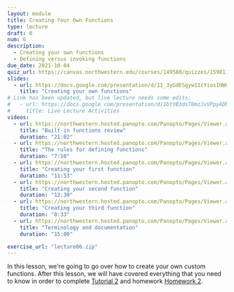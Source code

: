 ```yaml
---
layout: module
title: Creating Your Own Functions
type: lecture
draft: 0
num: 6
description:
  - Creating your own functions
  - Defining versus invoking functions
due_date: 2021-10-04
quiz_url: https://canvas.northwestern.edu/courses/149580/quizzes/159811
slides:
  - url: https://docs.google.com/presentation/d/11_3yGdESgyw11cYiosIHWGBlhPD1SER_hjPCXWjC2No/edit?usp=sharing
    title: "Creating your own functions"
# Link has been updated, but live lecture needs some edits:
#   - url: https://docs.google.com/presentation/d/1btYB3dsT0mzJvVPpyADMbf7LQ80SNGbrhSqytgrplno/edit?usp=sharing
#     title: Live Lecture Activities
videos:
  - url: https://northwestern.hosted.panopto.com/Panopto/Pages/Viewer.aspx?id=c92dce0b-7494-45a8-9722-adaf01887395
    title: "Built-in functions review"
    duration: "21:02"
  - url: https://northwestern.hosted.panopto.com/Panopto/Pages/Viewer.aspx?id=fad2d8f7-9113-4e21-abc2-adaf0188757a
    title: "The rules for defining functions"
    duration: "7:50"
  - url: https://northwestern.hosted.panopto.com/Panopto/Pages/Viewer.aspx?id=bae7cea1-d375-40ec-8e42-adaf018872e5
    title: "Creating your first function"
    duration: "11:53"
  - url: https://northwestern.hosted.panopto.com/Panopto/Pages/Viewer.aspx?id=46b9df03-ff7a-4b02-92e9-adaf01887243
    title: "Creating your second function"
    duration: "12:30"
  - url: https://northwestern.hosted.panopto.com/Panopto/Pages/Viewer.aspx?id=baf2f4e9-23e8-4f68-8953-adaf0188719b
    title: "Creating your third function"
    duration: "8:33"
  - url: https://northwestern.hosted.panopto.com/Panopto/Pages/Viewer.aspx?id=3fcfc113-1a03-49db-ada2-adaf018870ee
    title: "Terminology and documentation"
    duration: "15:00"

exercise_url: "lecture06.zip"
---
```


In this lesson, we're going to go over how to create your own custom functions. After this lesson, we will have covered everything that you need to know in order to complete [Tutorial 2](../assignments/tutorial02) and homework [Homework 2](../assignments/hw02).